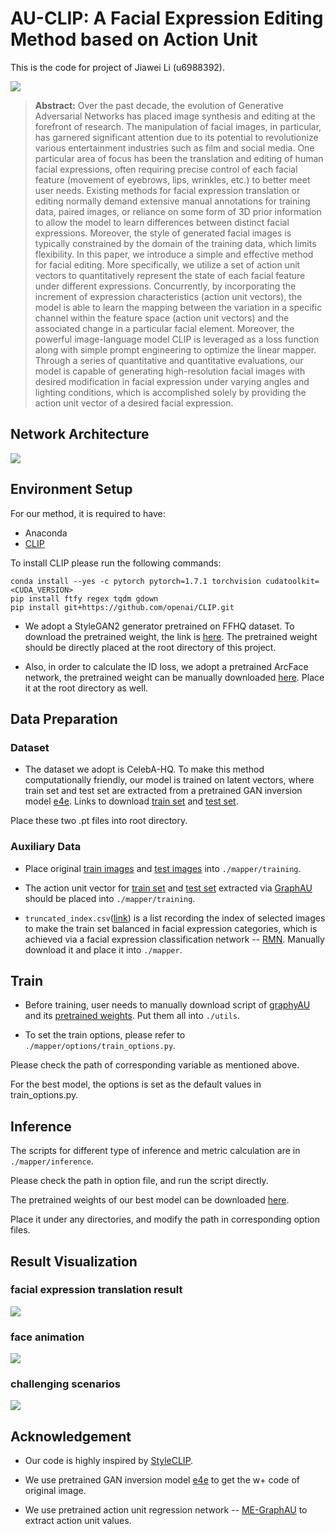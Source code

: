 # AU-CLIP: A Facial Expression Editing Method based on Action Unit

This is the code for project of Jiawei Li (u6988392).

![](img/expression_transfer_results.jpg)

>**Abstract:** Over the past decade, the evolution of Generative Adversarial Networks has 
> placed image synthesis and editing at the forefront of research. The manipulation of facial images, 
> in particular, has garnered significant attention due to its potential to revolutionize various 
> entertainment industries such as film and social media. One particular area of focus has been the 
> translation and editing of human facial expressions, often requiring precise control of each facial 
> feature (movement of eyebrows, lips, wrinkles, etc.)  to better meet user needs. 
> Existing methods for facial expression translation or editing normally demand extensive manual 
> annotations for training data, paired images, or reliance on some form of 3D prior information to 
> allow the model to learn differences between distinct facial expressions. Moreover, the style 
> of generated facial images is typically constrained by the domain of the training data, 
> which limits flexibility. In this paper, we introduce a simple and effective method for facial editing. 
> More specifically, we utilize a set of action unit vectors to quantitatively represent the state of 
> each facial feature under different expressions. 
> Concurrently, by incorporating the increment of expression characteristics (action unit vectors), 
> the model is able to learn the mapping between the variation in a specific channel within the 
> feature space (action unit vectors) and the associated change in a particular facial element. 
> Moreover, the powerful image-language model CLIP is leveraged as a loss function along with simple 
> prompt engineering to optimize the linear mapper. Through a series of quantitative and quantitative 
> evaluations, our model is capable of generating high-resolution facial images with desired 
> modification in facial expression under varying angles and lighting conditions, which is accomplished 
> solely by providing the action unit vector of a desired facial expression.

## Network Architecture
![](img/AU-CLIP_network_structure.jpg)

## Environment Setup
For our method, it is required to have:
- Anaconda
- [CLIP](https://github.com/openai/CLIP)

To install CLIP please run the following commands:
```shell script
conda install --yes -c pytorch pytorch=1.7.1 torchvision cudatoolkit=<CUDA_VERSION>
pip install ftfy regex tqdm gdown
pip install git+https://github.com/openai/CLIP.git
```

- We adopt a StyleGAN2 generator pretrained on FFHQ dataset. To download the pretrained weight, the link is
[here](https://drive.google.com/file/d/1EM87UquaoQmk17Q8d5kYIAHqu0dkYqdT/view?usp=sharing). The pretrained weight 
should be directly placed at the root directory of this project.

- Also, in order to calculate the ID loss, we adopt a pretrained ArcFace network, the pretrained weight can be manually
downloaded [here](https://drive.google.com/file/d/1KW7bjndL3QG3sxBbZxreGHigcCCpsDgn/view?usp=sharing). Place it at the
root directory as well.


## Data Preparation

### Dataset
- The dataset we adopt is CelebA-HQ. To make this method computationally friendly,
our model is trained on latent vectors, where train set and test set are extracted from a pretrained 
GAN inversion model [e4e](https://github.com/omertov/encoder4editing).
Links to download [train set](https://drive.google.com/file/d/1gof8kYc_gDLUT4wQlmUdAtPnQIlCO26q/view)
and [test set](https://drive.google.com/file/d/1j7RIfmrCoisxx3t-r-KC02Qc8barBecr/view).
  
Place these two .pt files into root directory.

### Auxiliary Data
- Place original [train images](https://drive.google.com/file/d/1h9G7vg-5QyYGIOPt0ymFYfzxF8YT0fFm/view?usp=sharing) and [test images](https://drive.google.com/file/d/188j9omYpRWmtb5VwlNBphNzD3FvCjruA/view?usp=sharing) into `./mapper/training`.

- The action unit vector for [train set](https://drive.google.com/file/d/17OirqDdeE8neU7cJYGJKjTbWYCnqm_5Q/view?usp=sharing) and [test set](https://drive.google.com/file/d/1NvtXZJEvikQkXTHn_svAoc14mPwlQf3T/view?usp=sharing) extracted via [GraphAU](https://github.com/CVI-SZU/ME-GraphAU/tree/main) should be placed into `./mapper/training`.

- `truncated_index.csv`([link](https://drive.google.com/file/d/1odfxHFvNIhmXq5vG0uH6YQPitC1abIS2/view?usp=drive_link)) is a list recording the index of selected images to make the train set balanced in
facial expression categories, which is achieved via a facial expression classification network -- [RMN](https://github.com/phamquiluan/ResidualMaskingNetwork). Manually download it and place it into `./mapper`.

## Train
- Before training, user needs to manually download script of [graphyAU](https://drive.google.com/file/d/18PxsA8lMG0TO5HiQMkI9-xKRoXHNhaz5/view?usp=sharing) and its [pretrained weights](https://drive.google.com/file/d/1wQdNJMa0jV4_5n-jVoTiqPXT2kE6Rh7m/view?usp=sharing). Put them all into `./utils`.

- To set the train options, please refer to `./mapper/options/train_options.py`.

Please check the path of corresponding variable as mentioned above.

For the best model, the options is set as the default values in train_options.py.

## Inference

The scripts for different type of inference and metric calculation are in `./mapper/inference`.

Please check the path in option file, and run the script directly.

The pretrained weights of our best model can be downloaded [here](https://drive.google.com/file/d/1D-r9HjfgqKoaTTiLv65H1avM6ckZi4lG/view?usp=sharing).

Place it under any directories, and modify the path in corresponding option files.

## Result Visualization

### facial expression translation result
![](img/expression_transfer_results.jpg)

### face animation
![](img/animation%20(1).jpg)

### challenging scenarios
![](img/challengin_scenario.jpg)

## Acknowledgement
- Our code is highly inspired by [StyleCLIP](https://github.com/orpatashnik/StyleCLIP).
- We use pretrained GAN inversion model [e4e](https://github.com/omertov/encoder4editing) to get the w+ code
of original image.
  
- We use pretrained action unit regression network -- [ME-GraphAU](https://github.com/CVI-SZU/ME-GraphAU/tree/main) to extract action unit values.
    